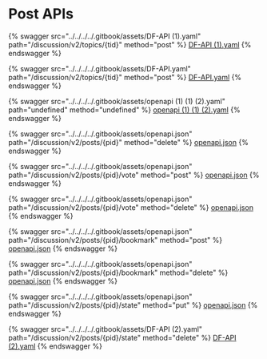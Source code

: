 # Post APIs

{% swagger src="../../../../.gitbook/assets/DF-API (1).yaml" path="/discussion/v2/topics/{tid}" method="post" %}
[DF-API (1).yaml](<../../../../.gitbook/assets/DF-API (1).yaml>)
{% endswagger %}

{% swagger src="../../../../.gitbook/assets/DF-API.yaml" path="/discussion/v2/topics/{tid}" method="post" %}
[DF-API.yaml](../../../../.gitbook/assets/DF-API.yaml)
{% endswagger %}

{% swagger src="../../../../.gitbook/assets/openapi (1) (1) (2).yaml" path="undefined" method="undefined" %}
[openapi (1) (1) (2).yaml](<../../../../.gitbook/assets/openapi (1) (1) (2).yaml>)
{% endswagger %}

{% swagger src="../../../../.gitbook/assets/openapi.json" path="/discussion/v2/posts/{pid}" method="delete" %}
[openapi.json](../../../../.gitbook/assets/openapi.json)
{% endswagger %}

{% swagger src="../../../../.gitbook/assets/openapi.json" path="/discussion/v2/posts/{pid}/vote" method="post" %}
[openapi.json](../../../../.gitbook/assets/openapi.json)
{% endswagger %}

{% swagger src="../../../../.gitbook/assets/openapi.json" path="/discussion/v2/posts/{pid}/vote" method="delete" %}
[openapi.json](../../../../.gitbook/assets/openapi.json)
{% endswagger %}

{% swagger src="../../../../.gitbook/assets/openapi.json" path="/discussion/v2/posts/{pid}/bookmark" method="post" %}
[openapi.json](../../../../.gitbook/assets/openapi.json)
{% endswagger %}

{% swagger src="../../../../.gitbook/assets/openapi.json" path="/discussion/v2/posts/{pid}/bookmark" method="delete" %}
[openapi.json](../../../../.gitbook/assets/openapi.json)
{% endswagger %}

{% swagger src="../../../../.gitbook/assets/openapi.json" path="/discussion/v2/posts/{pid}/state" method="put" %}
[openapi.json](../../../../.gitbook/assets/openapi.json)
{% endswagger %}

{% swagger src="../../../../.gitbook/assets/DF-API (2).yaml" path="/discussion/v2/posts/{pid}/state" method="delete" %}
[DF-API (2).yaml](<../../../../.gitbook/assets/DF-API (2).yaml>)
{% endswagger %}
